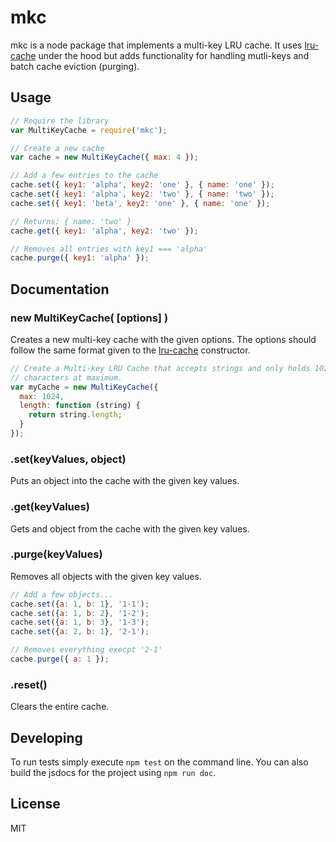# mkc

mkc is a node package that implements a multi-key LRU cache. It uses
[lru-cache](https://github.com/isaacs/node-lru-cache) under the hood but adds
functionality for handling mutli-keys and batch cache eviction (purging).

## Usage

```js
// Require the library
var MultiKeyCache = require('mkc');

// Create a new cache
var cache = new MultiKeyCache({ max: 4 });

// Add a few entries to the cache
cache.set({ key1: 'alpha', key2: 'one' }, { name: 'one' });
cache.set({ key1: 'alpha', key2: 'two' }, { name: 'two' });
cache.set({ key1: 'beta', key2: 'one' }, { name: 'one' });

// Returns: { name: 'two' }
cache.get({ key1: 'alpha', key2: 'two' });

// Removes all entries with key1 === 'alpha'
cache.purge({ key1: 'alpha' });
```

## Documentation

### new MultiKeyCache( [options] )
Creates a new multi-key cache with the given options. The options should follow
the same format given to the [lru-cache](https://github.com/isaacs/node-lru-cache)
constructor.

```js
// Create a Multi-key LRU Cache that accepts strings and only holds 1024
// characters at maximum.
var myCache = new MultiKeyCache({
  max: 1024,
  length: function (string) {
    return string.length;
  }
});
```

### .set(keyValues, object)
Puts an object into the cache with the given key values.

### .get(keyValues)
Gets and object from the cache with the given key values.

### .purge(keyValues)
Removes all objects with the given key values.

```js
// Add a few objects...
cache.set({a: 1, b: 1}, '1-1');
cache.set({a: 1, b: 2}, '1-2');
cache.set({a: 1, b: 3}, '1-3');
cache.set({a: 2, b: 1}, '2-1');

// Removes everything execpt '2-1'
cache.purge({ a: 1 });
```

### .reset()
Clears the entire cache.


## Developing
To run tests simply execute `npm test` on the command line. You can also build
the jsdocs for the project using `npm run doc`.

## License

MIT
